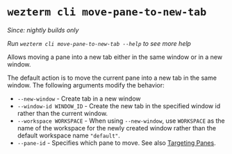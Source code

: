 # `wezterm cli move-pane-to-new-tab`

*Since: nightly builds only*

*Run `wezterm cli move-pane-to-new-tab --help` to see more help*

Allows moving a pane into a new tab either in the same window or in a new window.

The default action is to move the current pane into a new tab in the same window.
The following arguments modify the behavior:

* `--new-window` - Create tab in a new window
* `--window-id WINDOW_ID` - Create the new tab in the specified window id rather than the current window.
* `--workspace WORKSPACE` - When using `--new-window`, use `WORKSPACE` as the name of the workspace for the newly created window rather than the default workspace name `"default"`.
* `--pane-id` - Specifies which pane to move. See also [Targeting Panes](index.md#targeting-panes).
